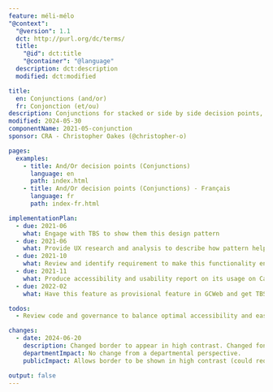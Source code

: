 ```yaml
---
feature: méli-mélo
"@context":
  "@version": 1.1
  dct: http://purl.org/dc/terms/
  title:
    "@id": dct:title
    "@container": "@language"
  description: dct:description
  modified: dct:modified

title:
  en: Conjunctions (and/or)
  fr: Conjonction (et/ou)
description: Conjunctions for stacked or side by side decision points, and/or
modified: 2024-05-30
componentName: 2021-05-conjunction
sponsor: CRA - Christopher Oakes (@christopher-o)

pages:
  examples:
    - title: And/Or decision points (Conjunctions)
      language: en
      path: index.html
    - title: And/Or decision points (Conjunctions) - Français
      language: fr
      path: index-fr.html

implementationPlan:
  - due: 2021-06
    what: Engage with TBS to show them this design pattern
  - due: 2021-06
    what: Provide UX research and analysis to describe how pattern helps usability</li>
  - due: 2021-10
    what: Review and identify requirement to make this functionality enterprise ready
  - due: 2021-11
    what: Produce accessibility and usability report on its usage on Canada.ca
  - due: 2022-02
    what: Have this feature as provisional feature in GCWeb and get TBS to publish guidance on how to use it.

todos:
  - Review code and governance to balance optimal accessibility and ease of implimentation by users.

changes:
  - date: 2024-06-20
    description: Changed border to appear in high contrast. Changed font size of CSS generated text to em value for better scalability between parent font sizes. Increased miminum height of side by side pattern to create consistant border above and below CSS text design. Updated governance towards stabilization.
    departmentImpact: No change from a departmental perspective.
    publicImpact: Allows border to be shown in high contrast (could require additional adjustment for FF and MacOS browsers). Fixed issue of using design in font sizes other than 20px (GCWeb standard)

output: false
---
```

